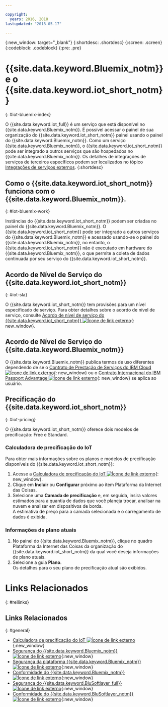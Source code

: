 ```yaml
---

copyright:
  years: 2016, 2018
lastupdated: "2018-05-17"

---
```


{:new_window: target="\_blank"}
{:shortdesc: .shortdesc}
{:screen: .screen}
{:codeblock: .codeblock}
{:pre: .pre}

# {{site.data.keyword.Bluemix_notm}} e o {{site.data.keyword.iot_short_notm}}
{: #iot-bluemix-index}

O {{site.data.keyword.iot_full}} é um serviço que está disponível no {{site.data.keyword.Bluemix_notm}}. É possível acessar o painel de sua organização do {{site.data.keyword.iot_short_notm}} painel usando o painel do {{site.data.keyword.Bluemix_notm}}. Como um serviço {{site.data.keyword.Bluemix_notm}}, o {{site.data.keyword.iot_short_notm}} pode ser integrado a outros serviços que são hospedados no {{site.data.keyword.Bluemix_notm}}. Os detalhes de integrações de serviços de terceiros específicos podem ser localizados no tópico [Integrações de serviços externos](extensions/index.html).
{:shortdesc}

## Como o {{site.data.keyword.iot_short_notm}} funciona com o {{site.data.keyword.Bluemix_notm}}.
{: #iot-bluemix-work}

Instâncias do {{site.data.keyword.iot_short_notm}} podem ser criadas no painel do {{site.data.keyword.Bluemix_notm}}. O {{site.data.keyword.iot_short_notm}} pode ser integrado a outros serviços do {{site.data.keyword.Bluemix_notm}} e acessado usando-se o painel do {{site.data.keyword.Bluemix_notm}}, no entanto, o {{site.data.keyword.iot_short_notm}} não é executado em hardware do {{site.data.keyword.Bluemix_notm}}, o que permite a coleta de dados continuada por seu serviço do {{site.data.keyword.iot_short_notm}}.

## Acordo de Nível de Serviço do {{site.data.keyword.iot_short_notm}}
{: #iot-sla}

O {{site.data.keyword.iot_short_notm}} tem provisões para um nível especificado de serviço. Para obter detalhes sobre o acordo de nível de serviço, consulte [Acordo de nível de serviço do {{site.data.keyword.iot_short_notm}} ![Ícone de link externo](../../../icons/launch-glyph.svg "Ícone de link externo")](http://www-03.ibm.com/software/sla/sladb.nsf/pdf/6738-03/$file/i126-6738-03_06-2016_en_US.pdf){: new_window}.

## Acordo de Nível de Serviço do {{site.data.keyword.Bluemix_notm}}

O {{site.data.keyword.Bluemix_notm}} publica termos de uso diferentes dependendo de se o [Contrato de Prestação de Serviços do IBM Cloud ![Ícone de link externo](../../../icons/launch-glyph.svg)](http://www-05.ibm.com/support/operations/files/pdf/csa_us.pdf?cm_mc_uid=65870113399114371461368&cm_mc_sid_50200000=1469524513){: new_window} ou o [Contrato Internacional do IBM Passport Advantage ![Ícone de link externo](../../../icons/launch-glyph.svg)](https://www-01.ibm.com/software/passportadvantage/pa_agreements.html){: new_window} se aplica ao usuário. 

## Precificação do {{site.data.keyword.iot_short_notm}}
{: #iot-pricing}

O {{site.data.keyword.iot_short_notm}} oferece dois modelos de precificação: Free e Standard.

### Calculadora de precificação do IoT
Para obter mais informações sobre os planos e modelos de precificação disponíveis do {{site.data.keyword.iot_short_notm}}:
1. Acesse a [Calculadora de precificação do IoT ![Ícone de link externo](../../../icons/launch-glyph.svg "Ícone de link externo")](http://iot-cost-calculator.ng.bluemix.net/){: new_window}.  
2. Clique em **Incluir** ou **Configurar** próximo ao item Plataforma da Internet das Coisas.
3. Selecione uma **Camada de precificação** e, em seguida, insira valores estimados para a quantia de dados que você planeja trocar, analisar na nuvem e analisar em dispositivos de borda.  
A estimativa de preço para a camada selecionada e o carregamento de dados é exibida.

### Informações de plano atuais
1. No painel do {{site.data.keyword.Bluemix_notm}}, clique no quadro Plataforma da Internet das Coisas da organização do {{site.data.keyword.iot_short_notm}} da qual você deseja informações de plano atuais.
2. Selecione a guia **Plano**.  
Os detalhes para o seu plano de precificação atual são exibidos.

# Links Relacionados
{: #rellinks}


## Links Relacionados
{: #general}

* [Calculadora de precificação do IoT ![Ícone de link externo](../../../icons/launch-glyph.svg "Ícone de link externo")](http://iot-cost-calculator.ng.bluemix.net/){:new_window}
* [Segurança do {{site.data.keyword.Bluemix_notm}} ![Ícone de link externo](../../../icons/launch-glyph.svg "Ícone de link externo")](https://console.ng.bluemix.net/docs/security/index.html#security){:new_window}
* [Segurança
da plataforma {{site.data.keyword.Bluemix_notm}} ![Ícone de link externo](../../../icons/launch-glyph.svg "Ícone de link externo")](https://console.ng.bluemix.net/docs/security/index.html#platform-security){:new_window}
* [Conformidade do {{site.data.keyword.Bluemix_notm}} ![Ícone de link externo](../../../icons/launch-glyph.svg "Ícone de link externo")](https://console.ng.bluemix.net/docs/security/index.html#compliance){:new_window}
* [Segurança do {{site.data.keyword.BluSoftlayer_full}} ![Ícone de link externo](../../../icons/launch-glyph.svg "Ícone de link externo")](http://www.softlayer.com/security){:new_window}
* [Conformidade do {{site.data.keyword.BluSoftlayer_notm}} ![Ícone de link externo](../../../icons/launch-glyph.svg "Ícone de link externo")](http://www.softlayer.com/compliance){:new_window}
